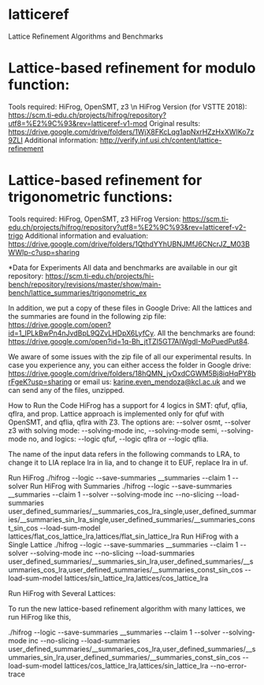 # latticeref
Lattice Refinement Algorithms and Benchmarks

Lattice-based refinement for modulo function:
=============================================
Tools required: HiFrog, OpenSMT, z3 \n
HiFrog Version (for VSTTE 2018): https://scm.ti-edu.ch/projects/hifrog/repository?utf8=%E2%9C%93&rev=latticeref-v1-mod 
Original results: https://drive.google.com/drive/folders/1WjX8FKcLqg1apNxrHZzHxXWIKo7z9ZLI
Additional information: http://verify.inf.usi.ch/content/lattice-refinement 

Lattice-based refinement for trigonometric functions:
=====================================================
Tools required: HiFrog, OpenSMT, z3
HiFrog Version: https://scm.ti-edu.ch/projects/hifrog/repository?utf8=%E2%9C%93&rev=latticeref-v2-trigo 
Additional information and evaluation: https://drive.google.com/drive/folders/1QthdYYhUBNJMfJ6CNcrJZ_M03BWWIp-c?usp=sharing 

*Data for Experiments
All data and benchmarks are available in our git repository:
https://scm.ti-edu.ch/projects/hi-bench/repository/revisions/master/show/main-bench/lattice_summaries/trigonometric_ex

In addition, we put a copy of these files in Google Drive:
All the lattices and the summaries are found in the following zip file: https://drive.google.com/open?id=1_lPLkBwPn4nJvdBpL9QZvLHDpX6LyfCy.
All the benchmarks are found: https://drive.google.com/open?id=1q-Bh_jtTZI5GT7AIWgdI-MoPuedPut84.

We aware of some issues with the zip file of all our experimental results. In case you experience any, you can either access the folder in Google drive: https://drive.google.com/drive/folders/18hQMN_jvOxdCGWM5Bj8iqHqPY8brFgeK?usp=sharing or email us: karine.even_mendoza@kcl.ac.uk and we can send any of the files, unzipped.


How to Run the Code
HiFrog has a support for 4 logics in SMT: qfuf, qflia, qflra, and prop. Lattice approach is implemented only for qfuf with OpenSMT, and qflia, qflra with Z3. The options are:
--solver osmt, --solver z3 with solving mode: --solving-mode inc, --solving-mode semi, --solving-mode no, and logics:  --logic qfuf, --logic qflra or --logic qflia.

The name of the input data refers in the following commands to LRA, to change it to LIA replace lra in lia, and to change it to EUF, replace lra in uf.
 
Run HiFrog 
./hifrog <c-file> --logic <logic> --save-summaries __summaries --claim 1 --solver <solver>
Run HiFrog with Summaries
./hifrog <c-file> --logic <logic> --save-summaries __summaries --claim 1 --solver <solver> --solving-mode inc --no-slicing --load-summaries user_defined_summaries/__summaries_cos_lra_single,user_defined_summaries/__summaries_sin_lra_single,user_defined_summaries/__summaries_const_sin_cos --load-sum-model lattices/flat_cos_lattice_lra,lattices/flat_sin_lattice_lra 
Run HiFrog with a Single Lattice
./hifrog <c-file> --logic <logic> --save-summaries __summaries --claim 1 --solver <solver> --solving-mode inc --no-slicing --load-summaries user_defined_summaries/__summaries_sin_lra,user_defined_summaries/__summaries_cos_lra,user_defined_summaries/__summaries_const_sin_cos --load-sum-model lattices/sin_lattice_lra,lattices/cos_lattice_lra 

Run HiFrog with Several Lattices:

To run the new lattice-based refinement algorithm with many lattices, we run HiFrog like this,

./hifrog <c-file> --logic <logic> --save-summaries __summaries --claim 1 --solver <solver> --solving-mode inc --no-slicing --load-summaries user_defined_summaries/__summaries_cos_lra,user_defined_summaries/__summaries_sin_lra,user_defined_summaries/__summaries_const_sin_cos --load-sum-model lattices/cos_lattice_lra,lattices/sin_lattice_lra --no-error-trace
